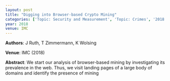 ```yaml
---
layout: post
title: "Digging into Browser-based Crypto Mining"
categories: ['Topic: Security and Measurement', 'Topic: Crimes', '2018', 'Venue: IMC']
year: 2018
venue: IMC
---
```

**Authors**: J Ruth, T Zimmermann, K Wolsing

**Venue**: IMC (2018)

**Abstract**: We start our analysis of browser-based mining by investigating its prevalence in the web.  Thus, we visit landing pages of a large body of domains and identify the presence of mining
